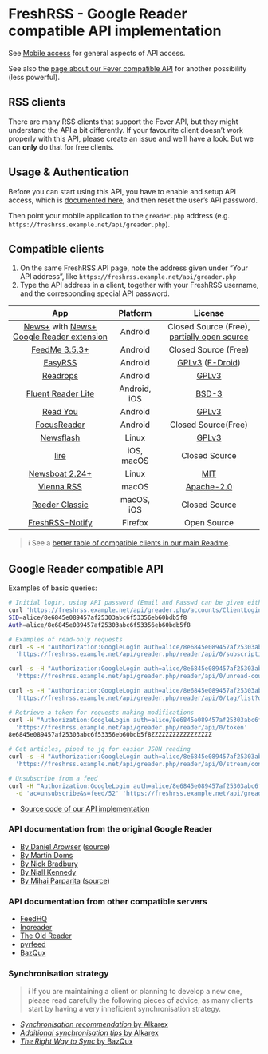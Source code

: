 # FreshRSS - Google Reader compatible API implementation

See [Mobile access](../users/06_Mobile_access.md) for general aspects of API access.

See also the [page about our Fever compatible API](06_Fever_API.md) for another possibility (less powerful).

## RSS clients

There are many RSS clients that support the Fever API, but they might understand the API a bit differently.
If your favourite client doesn’t work properly with this API, please create an issue and we’ll have a look.
But we can **only** do that for free clients.

## Usage & Authentication

Before you can start using this API, you have to enable and setup API access, which is [documented here](../users/06_Mobile_access.md),
and then reset the user’s API password.

Then point your mobile application to the `greader.php` address (e.g. `https://freshrss.example.net/api/greader.php`).

## Compatible clients

1. On the same FreshRSS API page, note the address given under “Your API address”, like `https://freshrss.example.net/api/greader.php`
2. Type the API address in a client, together with your FreshRSS username, and the corresponding special API password.

| App                                                                                | Platform            | License                                            |
|:----------------------------------------------------------------------------------:|:-------------------:|:--------------------------------------------------------:|
|[News+](https://github.com/noinnion/newsplus/blob/master/apk/NewsPlus_202.apk) with [News+ Google Reader extension](https://github.com/noinnion/newsplus/blob/master/apk/GoogleReaderCloneExtension_101.apk) |Android|Closed Source (Free), [partially open source](https://github.com/noinnion/newsplus/blob/master/extensions/GoogleReaderCloneExtension/src/com/noinnion/android/newsplus/extension/google_reader/GoogleReaderClient.java)|
|[FeedMe 3.5.3+](https://play.google.com/store/apps/details?id=com.seazon.feedme) |Android                  |Closed Source (Free)                                             |
|[EasyRSS](https://github.com/Alkarex/EasyRSS)                          |Android                |[GPLv3](https://github.com/Alkarex/EasyRSS/blob/master/license.txt) ([F-Droid](https://f-droid.org/packages/org.freshrss.easyrss/))|
|[Readrops](https://github.com/readrops/Readrops) |Android                  |[GPLv3](https://github.com/readrops/Readrops/blob/develop/LICENSE)                                             |
|[Fluent Reader Lite](https://hyliu.me/fluent-reader-lite/) |Android, iOS            |[BSD-3](https://github.com/yang991178/fluent-reader-lite)                                             |
|[Read You](https://github.com/Ashinch/ReadYou/)                                     |Android              |[GPLv3](https://github.com/Ashinch/ReadYou/blob/main/LICENSE)|
|[FocusReader](https://play.google.com/store/apps/details?id=allen.town.focus.reader) |Android                  |Closed Source(Free)                                              |
|[Newsflash](https://gitlab.com/news-flash/news_flash_gtk/)                          |Linux                |[GPLv3](https://gitlab.com/news-flash/news_flash_gtk/) |
|[lire](https://lireapp.com/)                                                        |iOS, macOS           |Closed Source                                             |
|[Newsboat 2.24+](https://newsboat.org/)                           |Linux                |[MIT](https://github.com/newsboat/newsboat/blob/master/LICENSE)                                              |
|[Vienna RSS](http://www.vienna-rss.com/)                           |macOS                |[Apache-2.0](https://github.com/ViennaRSS/vienna-rss/blob/master/LICENCE.md)                                              |
|[Reeder Classic](https://www.reederapp.com/classic/)           |macOS, iOS                |Closed Source                                              |
|[FreshRSS-Notify](https://addons.mozilla.org/firefox/addon/freshrss-notify-webextension/)                           |Firefox                |Open Source                                              |

> ℹ️ See a [better table of compatible clients in our main Readme](https://github.com/FreshRSS/FreshRSS/blob/edge/README.md#apis--native-apps).

## Google Reader compatible API

Examples of basic queries:

```sh
# Initial login, using API password (Email and Passwd can be given either as GET, or POST - better)
curl 'https://freshrss.example.net/api/greader.php/accounts/ClientLogin?Email=alice&Passwd=Abcdef123456'
SID=alice/8e6845e089457af25303abc6f53356eb60bdb5f8
Auth=alice/8e6845e089457af25303abc6f53356eb60bdb5f8

# Examples of read-only requests
curl -s -H "Authorization:GoogleLogin auth=alice/8e6845e089457af25303abc6f53356eb60bdb5f8" \
  'https://freshrss.example.net/api/greader.php/reader/api/0/subscription/list?output=json'

curl -s -H "Authorization:GoogleLogin auth=alice/8e6845e089457af25303abc6f53356eb60bdb5f8" \
  'https://freshrss.example.net/api/greader.php/reader/api/0/unread-count?output=json'

curl -s -H "Authorization:GoogleLogin auth=alice/8e6845e089457af25303abc6f53356eb60bdb5f8" \
  'https://freshrss.example.net/api/greader.php/reader/api/0/tag/list?output=json'

# Retrieve a token for requests making modifications
curl -H "Authorization:GoogleLogin auth=alice/8e6845e089457af25303abc6f53356eb60bdb5f8" \
  'https://freshrss.example.net/api/greader.php/reader/api/0/token'
8e6845e089457af25303abc6f53356eb60bdb5f8ZZZZZZZZZZZZZZZZZ

# Get articles, piped to jq for easier JSON reading
curl -s -H "Authorization:GoogleLogin auth=alice/8e6845e089457af25303abc6f53356eb60bdb5f8" \
  'https://freshrss.example.net/api/greader.php/reader/api/0/stream/contents/reading-list' | jq .

# Unsubscribe from a feed
curl -H "Authorization:GoogleLogin auth=alice/8e6845e089457af25303abc6f53356eb60bdb5f8" \
  -d 'ac=unsubscribe&s=feed/52' 'https://freshrss.example.net/api/greader.php/reader/api/0/subscription/edit'
```

* [Source code of our API implementation](https://github.com/FreshRSS/FreshRSS/blob/edge/p/api/greader.php)

### API documentation from the original Google Reader

* [By Daniel Arowser](https://web.archive.org/web/20130710044440/http://undoc.in/api.html) ([source](https://github.com/arowser/google-reader-api))
* [By Martin Doms](https://web.archive.org/web/20210126115837/https://blog.martindoms.com/2009/10/16/using-the-google-reader-api-part-2/)
* [By Nick Bradbury](https://inessential.com/2013/03/14/google_reader_api_documentation)
* [By Niall Kennedy](https://web.archive.org/web/20170426184845/http://www.niallkennedy.com/blog/2005/12/google-reader-api.html)
* [By Mihai Parparita](https://web.archive.org/web/20140919042419/http://code.google.com/p/google-reader-api/w/list) ([source](https://github.com/mihaip/google-reader-api))

### API documentation from other compatible servers

* [FeedHQ](https://feedhq.readthedocs.io/en/latest/api/index.html)
* [Inoreader](https://www.inoreader.com/developers/)
* [The Old Reader](https://github.com/theoldreader/api)
* [pyrfeed](http://code.google.com/p/pyrfeed/wiki/GoogleReaderAPI)
* [BazQux](https://github.com/bazqux/bazqux-api)

### Synchronisation strategy

> ℹ️ If you are maintaining a client or planning to develop a new one, please read carefully the following pieces of advice,
as many clients start by having a very inneficient synchronisation strategy.

* [*Synchronisation recommendation* by Alkarex](https://github.com/FreshRSS/FreshRSS/issues/2566#issuecomment-541317776)
* [*Additional synchronisation tips* by Alkarex](https://github.com/jocmp/capyreader/discussions/533#discussioncomment-11341808)
* [*The Right Way to Sync* by BazQux](https://github.com/bazqux/bazqux-api#user-content-the-right-way-to-sync)
